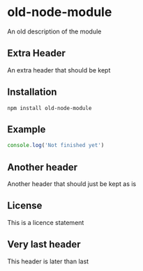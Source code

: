 # old-node-module

An old description of the module

## Extra Header

An extra header that should be kept

## Installation

```
npm install old-node-module
```

## Example

```javascript
console.log('Not finished yet')
```

## Another header

Another header that should just be kept as is

## License

This is a licence statement

## Very last header

This header is later than last
